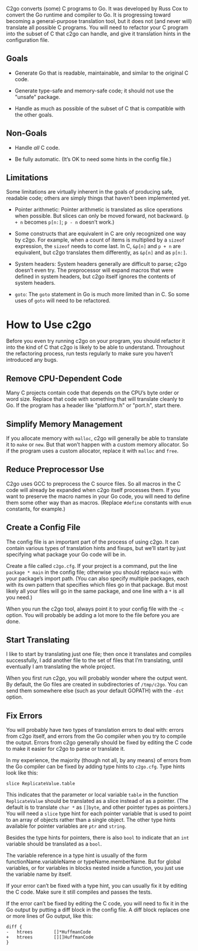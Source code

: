 C2go converts (some) C programs to Go.
It was developed by Russ Cox to convert the Go runtime and compiler to Go.
It is progressing toward becoming a general-purpose translation tool,
but it does not (and never will) translate all possible C programs.
You will need to refactor your C program into the subset of C that c2go
can handle, and give it translation hints in the configuration file.

## Goals

 - Generate Go that is readable, maintainable,
   and similar to the original C code.

 - Generate type-safe and memory-safe code;
   it should not use the "unsafe" package.

 - Handle as much as possible of the subset of C that is compatible
   with the other goals.

## Non-Goals

 - Handle *all* C code.

 - Be fully automatic. (It’s OK to need some hints in the config file.)

## Limitations

Some limitations are virtually inherent in the goals of producing safe, readable code;
others are simply things that haven’t been implemented yet.

 - Pointer arithmetic: Pointer arithmetic is translated as slice operations when possible.
   But slices can only be moved forward, not backward.
   (`p + n` becomes `p[n:]`; `p - n` doesn’t work.)

 - Some constructs that are equivalent in C are only recognized one way by c2go.
   For example, when a count of items is multiplied by a `sizeof` expression, 
   the `sizeof` needs to come last.
   In C, `&p[n]` and `p + n` are equivalent, but c2go translates them differently, 
   as `&p[n]` and as `p[n:]`.

 - System headers: 
   System headers generally are difficult to parse; c2go doesn’t even try.
   The preprocessor will expand macros that were defined in system headers,
   but c2go itself ignores the contents of system headers.

 - `goto`:
   The `goto` statement in Go is much more limited than in C. 
   So some uses of `goto` will need to be refactored.

# How to Use c2go

Before you even try running c2go on your program, 
you should refactor it into the kind of C that c2go is likely to be able to understand.
Throughout the refactoring process, 
run tests regularly to make sure you haven’t introduced any bugs.

## Remove CPU-Dependent Code

Many C projects contain code that depends on the CPU’s byte order or word size.
Replace that code with something that will translate cleanly to Go.
If the program has a header like "platform.h" or "port.h", start there.

## Simplify Memory Management

If you allocate memory with `malloc`, c2go will generally be able to translate 
it to `make` or `new`. But that won’t happen with a custom memory allocator. 
So if the program uses a custom allocator, replace it with `malloc` and `free`.

## Reduce Preprocessor Use

C2go uses GCC to preprocess the C source files.
So all macros in the C code will already be expanded when c2go itself processes them.
If you want to preserve the macro names in your Go code,
you will need to define them some other way than as macros.
(Replace `#define` constants with `enum` constants, for example.)

## Create a Config File

The config file is an important part of the process of using c2go.
It can contain various types of translation hints and fixups,
but we’ll start by just specifying what package your Go code will be in.

Create a file called `c2go.cfg`.
If your project is a command, put the line `package * main` in the config file;
otherwise you should replace `main` with your package’s import path.
(You can also specify multiple packages, each with its own pattern that specifies which files go in that package.
But most likely all your files will go in the same package, and one line with a `*` is all you need.)

When you run the c2go tool, always point it to your config file with the `-c` option.
You will probably be adding a lot more to the file before you are done.

## Start Translating

I like to start by translating just one file; 
then once it translates and compiles successfully,
I add another file to the set of files that I’m translating,
until eventually I am translating the whole project.

When you first run c2go, you will probably wonder where the output went.
By default, the Go files are created in subdirectories of `/tmp/c2go`.
You can send them somewhere else (such as your default GOPATH) with the `-dst` option.

## Fix Errors

You will probably have two types of translation errors to deal with:
errors from c2go itself, and errors from the Go compiler when you try to compile the output.
Errors from c2go generally should be fixed by editing the C code to make it easier for
c2go to parse or translate it.

In my experience, the majority (though not all, by any means) of errors from the Go compiler
can be fixed by adding type hints to `c2go.cfg`.
Type hints look like this:

    slice ReplicateValue.table

This indicates that the parameter or local variable `table`
in the function `ReplicateValue` should be translated as a slice instead of as a pointer.
(The default is to translate `char *` as `[]byte`, and other pointer types as pointers.)
You will need a `slice` type hint for each pointer variable
that is used to point to an array of objects rather than a single object.
The other type hints available for pointer variables are `ptr` and `string`.

Besides the type hints for pointers, there is also `bool`
to indicate that an `int` variable should be translated as a `bool`.

The variable reference in a type hint is usually of the form
functionName.variableName or typeName.memberName.
But for global variables, or for variables in blocks nested inside a function,
you just use the variable name by itself.

If your error can’t be fixed with a type hint, 
you can usually fix it by editing the C code.
Make sure it still compiles and passes the tests.

If the error can’t be fixed by editing the C code,
you will need to fix it in the Go output by putting a diff block
in the config file. A diff block replaces one or more
lines of Go output, like this:

```
diff {
-	htrees        []*HuffmanCode
+	htrees        [][]HuffmanCode
}
```

